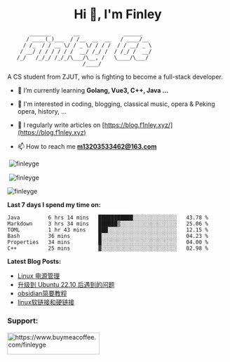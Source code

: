 <h1 align="center">Hi 👋, I'm Finley</h1>

```text
       _______       __              ______   
      / ____(_)___  / /__  __  __   / ____/__ 
     / /_  / / __ \/ / _ \/ / / /  / / __/ _ \
    / __/ / / / / / /  __/ /_/ /  / /_/ /  __/
   /_/   /_/_/ /_/_/\___/\__, /   \____/\___/
                        /____/                
```

<p align="left">

A CS student from ZJUT,
who is fighting to become a full-stack developer.

</p>

<p align="left">

- 🌱 I’m currently learning **Golang, Vue3, C++, Java ...**

- 🧠 I'm interested in coding, blogging, classical music, opera & Peking opera, history, ...

- 📝 I regularly write articles on [https://blog.f1nley.xyz/](https://blog.f1nley.xyz)

- 📫 How to reach me **m13203533462@163.com**

</p>

<p>&nbsp;<img align="center" src="https://github-readme-stats.vercel.app/api/top-langs/?username=finleyge&show_icons=true&locale=en&hide=javascript,html,tex" alt="finleyge" /></p>

<p>&nbsp;<img align="center" src="https://github-readme-stats.vercel.app/api?username=finleyge&show_icons=true&locale=en" alt="finleyge" /></p>

<p><img align="center" src="https://github-readme-streak-stats.herokuapp.com/?user=finleyge&" alt="finleyge" /></p>

**Last 7 days I spend my time on:**

<!--START_SECTION:waka-->

```text
Java         6 hrs 14 mins   ███████████░░░░░░░░░░░░░░   43.78 %
Markdown     3 hrs 34 mins   ██████▒░░░░░░░░░░░░░░░░░░   25.06 %
TOML         1 hr 43 mins    ███░░░░░░░░░░░░░░░░░░░░░░   12.15 %
Bash         36 mins         █░░░░░░░░░░░░░░░░░░░░░░░░   04.23 %
Properties   34 mins         █░░░░░░░░░░░░░░░░░░░░░░░░   04.00 %
C++          25 mins         ▓░░░░░░░░░░░░░░░░░░░░░░░░   02.98 %
```

<!--END_SECTION:waka-->

</p>


**Latest Blog Posts:**

<!-- BLOG-POST-LIST:START -->
- [Linux 电源管理](https://blog.f1nley.xyz/linux/linux-power-manage/)
- [升级到 Ubuntu 22.10 后遇到的问题](https://blog.f1nley.xyz/Issues-after-updating-to-Ubuntu-22-10/)
- [obsidian简要教程](https://blog.f1nley.xyz/obsidian/obsidian-simple-tutorial/)
- [linux软链接和硬链接](https://blog.f1nley.xyz/linux/linux-soft-link-and-hard-link/)
<!-- BLOG-POST-LIST:END -->

<h3 align="left">Support:</h3>

<p align="left">

<a href="https://www.buymeacoffee.com/finleyge"> <img align="left" src="https://cdn.buymeacoffee.com/buttons/v2/default-yellow.png" height="50" width="210" alt="https://www.buymeacoffee.com/finleyge" />

</a>
</p>
